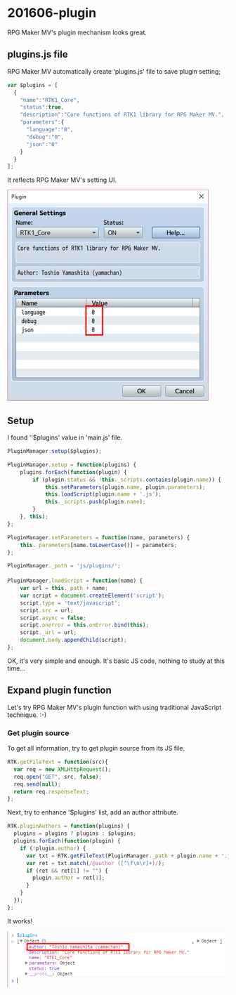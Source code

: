 # 201606-plugin

RPG Maker MV's plugin mechanism looks great.

## plugins.js file

RPG Maker MV automatically create 'plugins.js' file to save plugin setting;

```js
var $plugins = [
  {
    "name":"RTK1_Core",
    "status":true,
    "description":"Core functions of RTK1 library for RPG Maker MV.",
    "parameters":{
      "language":"0",
      "debug":"0",
      "json":"0"
    }
  }
];
```

It reflects RPG Maker MV's setting UI.

![Screenshot - plugin setting](../i/RTK1_Core-02.png)

## Setup

I found ''$plugins' value in 'main.js' file.

```js
PluginManager.setup($plugins);
```

```js
PluginManager.setup = function(plugins) {
    plugins.forEach(function(plugin) {
        if (plugin.status && !this._scripts.contains(plugin.name)) {
            this.setParameters(plugin.name, plugin.parameters);
            this.loadScript(plugin.name + '.js');
            this._scripts.push(plugin.name);
        }
    }, this);
};
```

```js
PluginManager.setParameters = function(name, parameters) {
    this._parameters[name.toLowerCase()] = parameters;
};
```

```js
PluginManager._path = 'js/plugins/';

PluginManager.loadScript = function(name) {
    var url = this._path + name;
    var script = document.createElement('script');
    script.type = 'text/javascript';
    script.src = url;
    script.async = false;
    script.onerror = this.onError.bind(this);
    script._url = url;
    document.body.appendChild(script);
};
```

OK, it's very simple and enough. It's basic JS code, nothing to study at this time...

## Expand plugin function

Let's try RPG Maker MV's plugin function with using traditional JavaScript technique. :-)

### Get plugin source

To get all information, try to get plugin source from its JS file.

```js
RTK.getFileText = function(src){
  var req = new XMLHttpRequest();
  req.open("GET", src, false);
  req.send(null);
  return req.responseText;
};
```

Next, try to enhance '$plugins' list, add an author attribute.

```js
RTK.pluginAuthors = function(plugins) {
  plugins = plugins ? plugins : $plugins;
  plugins.forEach(function(plugin) {
    if (!plugin.author) {
      var txt = RTK.getFileText(PluginManager._path + plugin.name + '.js');
      var ret = txt.match(/@author ([^\f\n\r]+)/);
      if (ret && ret[1] != "") {
        plugin.author = ret[1];
      }
    }
  });
};
```

It works!

![](i/201606-plugin-01.png)
